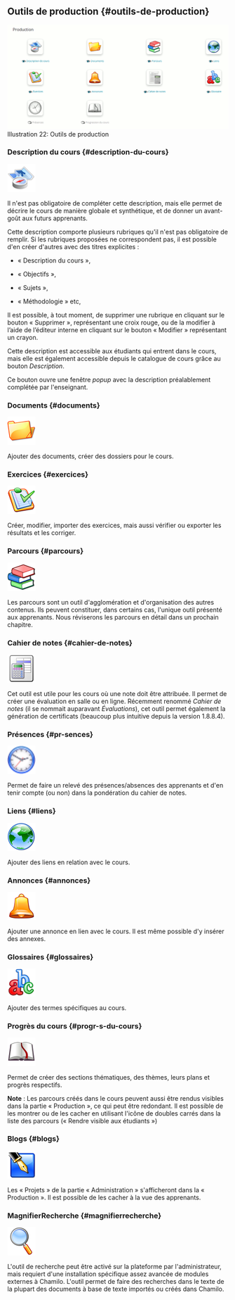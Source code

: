 ## Outils de production {#outils-de-production}

![](../assets/coursproduction.png)Illustration 22: Outils de production

### Description du cours {#description-du-cours}

<img width="64px" src="../assets/image23.svg">

Il n'est pas obligatoire de compléter cette description, mais elle permet de décrire le cours de manière globale et synthétique, et de donner un avant-goût aux futurs apprenants.

Cette description comporte plusieurs rubriques qu'il n'est pas obligatoire de remplir. Si les rubriques proposées ne correspondent pas, il est possible d'en créer d'autres avec des titres explicites :

* « Description du cours »,

* « Objectifs »,

* « Sujets »,

* « Méthodologie » etc,

Il est possible, à tout moment, de supprimer une rubrique en cliquant sur le bouton « Supprimer », représentant une croix rouge, ou de la modifier à l’aide de l’éditeur interne en cliquant sur le bouton « Modifier » représentant un crayon.

Cette description est accessible aux étudiants qui entrent dans le cours, mais elle est également accessible depuis le catalogue de cours grâce au bouton _Description_.

Ce bouton ouvre une fenêtre _popup_ avec la description préalablement complétée par l'enseignant.

### Documents {#documents}

<img width="64px" src="../assets/image24.svg">

Ajouter des documents, créer des dossiers pour le cours.

### Exercices {#exercices}

<img width="64px" src="../assets/image25.svg">

Créer, modifier, importer des exercices, mais aussi vérifier ou exporter les résultats et les corriger.

### Parcours {#parcours}

<img width="64px" src="../assets/image26.svg">

Les parcours sont un outil d'agglomération et d'organisation des autres contenus. Ils peuvent constituer, dans certains cas, l'unique outil présenté aux apprenants. Nous réviserons les parcours en détail dans un prochain chapitre.

### Cahier de notes {#cahier-de-notes}

<img width="64px" src="../assets/image27.svg">

Cet outil est utile pour les cours où une note doit être attribuée. Il permet de créer une évaluation en salle ou en ligne. Récemment renommé _Cahier de notes_ \(il se nommait auparavant _Évaluations_\), cet outil permet également la génération de certificats \(beaucoup plus intuitive depuis la version 1.8.8.4\).

### Présences {#pr-sences}

<img width="64px" src="../assets/image28.svg">

Permet de faire un relevé des présences/absences des apprenants et d'en tenir compte \(ou non\) dans la pondération du cahier de notes.

### Liens {#liens}

<img width="64px" src="../assets/image29.svg">

Ajouter des liens en relation avec le cours.

### Annonces {#annonces}

<img width="64px" src="../assets/image30.svg">

Ajouter une annonce en lien avec le cours. Il est même possible d'y insérer des annexes.

### Glossaires {#glossaires}

<img width="64px" src="../assets/image31.svg">

Ajouter des termes spécifiques au cours.

### Progrès du cours {#progr-s-du-cours}

<img width="64px" src="../assets/image32.svg">

Permet de créer des sections thématiques, des thèmes, leurs plans et progrès respectifs.

**Note** : Les parcours créés dans le cours peuvent aussi être rendus visibles dans la partie « Production », ce qui peut être redondant. Il est possible de les montrer ou de les cacher en utilisant l'icône de doubles carrés dans la liste des parcours \(« Rendre visible aux étudiants »\)

### Blogs {#blogs}

<img width="64px" src="../assets/image33.svg">

Les « Projets » de la partie « Administration » s'afficheront dans la « Production ». Il est possible de les cacher à la vue des apprenants.

### MagnifierRecherche {#magnifierrecherche}

<img width="64px" src="../assets/image34.svg">

L'outil de recherche peut être activé sur la plateforme par l'administrateur, mais requiert d'une installation spécifique assez avancée de modules externes à Chamilo. L'outil permet de faire des recherches dans le texte de la plupart des documents à base de texte importés ou créés dans Chamilo.

